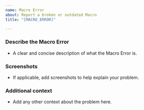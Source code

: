 ```yaml
---
name: Macro Error
about: Report a broken or outdated Macro
title: "[MACRO_ERROR]"

---
```


### Describe the Macro Error
 - A clear and concise description of what the Macro Error is.

### Screenshots
 - If applicable, add screenshots to help explain your problem.

### Additional context
 - Add any other context about the problem here.
